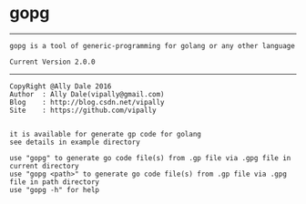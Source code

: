 # gopg 
----
	
	gopg is a tool of generic-programming for golang or any other language
	
	Current Version 2.0.0

----

	CopyRight @Ally Dale 2016
    Author  : Ally Dale(vipally@gmail.com)
    Blog    : http://blog.csdn.net/vipally
    Site    : https://github.com/vipally


	it is available for generate gp code for golang
	see details in example directory

	use "gopg" to generate go code file(s) from .gp file via .gpg file in current directory
	use "gopg <path>" to generate go code file(s) from .gp file via .gpg file in path directory
	use "gopg -h" for help

